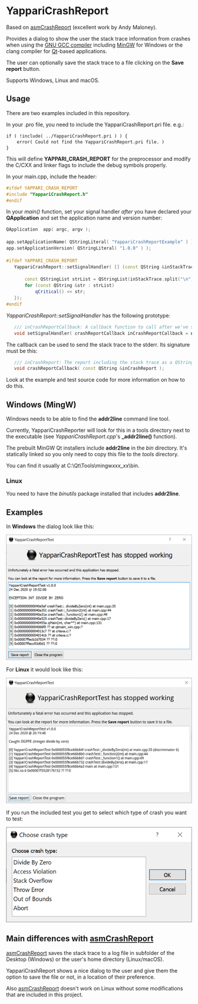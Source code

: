 # YappariCrashReport
Based on [asmCrashReport](https://github.com/asmaloney/asmCrashReport) (excellent work by Andy Maloney).

Provides a dialog to show the user the stack trace information from crashes when using the [GNU GCC compiler](http://gcc.gnu.org/) including [MinGW](http://www.mingw.org/) for Windows or the clang compiler for [Qt](https://www.qt.io/)-based applications.

The user can optionally save the stack trace to a file clicking on the **Save report** button.

Supports Windows, Linux and macOS.

## Usage
There are two examples included in this repository.

In your .pro file, you need to include the YappariCrashReport.pri file. e.g.:

```
if ( !include( ../YappariCrashReport.pri ) ) {
    error( Could not find the YappariCrashReport.pri file. )
}
```
This will define **YAPPARI_CRASH_REPORT** for the preprocessor and modify the C/CXX and linker flags to include the debug symbols properly.

In your main.cpp, include the header:

```cpp
#ifdef YAPPARI_CRASH_REPORT
#include "YappariCrashReport.h"
#endif
```

In your *main()* function, set your signal handler *after* you have declared your **QApplication** and set the application name and version number:
```cpp
QApplication  app( argc, argv );

app.setApplicationName( QStringLiteral( "YappariCrashReportExample" ) );
app.setApplicationVersion( QStringLiteral( "1.0.0" ) );

#ifdef YAPPARI_CRASH_REPORT
   YappariCrashReport::setSignalHandler( [] (const QString &inStackTrace) {

       const QStringList strList = QStringList(inStackTrace.split("\n"));
       for (const QString &str : strList)
           qCritical() << str;
   });
#endif
```

*YappariCrashReport::setSignalHandler* has the following prototype:
```cpp
   /// inCrashReportCallback: A callback function to call after we've shown the dialog to the user
   void setSignalHandler( crashReportCallback inCrashReportCallback = nullptr );
```

The callback can be used to send the stack trace to the stderr. Its signature must be this:

```cpp
   /// inCrashReport: The report including the stack trace as a QString
   void crashReportCallback( const QString &inCrashReport );
```
Look at the example and test source code for more information on how to do this.

## Windows (MingW)
Windows needs to be able to find the **addr2line** command line tool.

Currently, YappariCrashReporter will look for this in a tools directory next to the executable (see *YappariCrashReport.cpp*'s **_addr2line()** function).

The prebuilt MinGW Qt installers include **addr2line** in the *bin* directory. It's statically linked so you only need to copy this file to the *tools* directory.

You can find it usually at C:\Qt\Tools\mingw*xxx_xx*\bin.

### Linux
You need to have the *binutils* package installed that includes **addr2line**.

## Examples

In **Windows** the dialog look like this:

![Yappari Crash Report Test on Windows](images/YappariCrashReportTest.png)

For **Linux** it would look like this:

![Yappari Crash Report Test on Linux](images/YappariCrashReportTestLinux.png)

If you run the included test you get to select which type of crash you want to test:

![Choosing a crash](images/ChooseCrash.png)

## Main differences with [asmCrashReport](https://github.com/asmaloney/asmCrashReport)

[asmCrashReport](https://github.com/asmaloney/asmCrashReport) saves the stack trace to a log file in subfolder of the Desktop (Windows) or the user's home directory (Linux/macOS).

YappariCrashReport shows a nice dialog to the user and give them the option to save the file or not, in a location of their preference.

Also [asmCrashReport](https://github.com/asmaloney/asmCrashReport) doesn't work on Linux without some modifications that are included in this project.
